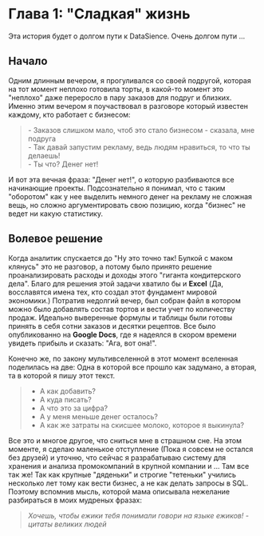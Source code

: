 # Глава 1: "Сладкая" жизнь

Эта история будет о долгом пути к DataSience. Очень долгом пути ...

## Начало

Одним длинным вечером, я прогуливался со своей подругой, которая на тот момент неплохо готовила торты, в какой-то момент это "неплохо" даже переросло в пару заказов для подруг и близких. Именно этим вечером я поучаствовал в разговоре который известен каждому, кто работает с бизнесом:
> \- Заказов слишком мало, чтоб это стало бизнесом - сказала, мне подруга <br>
> \- Так давай запустим рекламу, ведь людям нравиться, то что ты делаешь! <br>
> \- Ты что? Денег нет!

И вот эта вечная фраза: "Денег нет!", о которую разбиваются все начинающие проекты. Подсознательно я понимал, что с таким "оборотом" как у нее выделить немного денег на рекламу не сложная вещь, но сложно аргументировать свою позицию, когда "бизнес" не ведет ни какую статистику.

## Волевое решение

Когда аналитик спускается до "Ну это точно так! Булкой с маком клянусь" это не разговор, а потому было принято решение проанализировать расходы и доходы этого "гиганта кондитерского дела". Благо для решения этой задачи хватило бы и **Excel** (Да, восславятся имена тех, кто создал этот фундамент мировой экономики.) Потратив недолгий вечер, был собран файл в котором можно было добавлять состав тортов и вести учет по количеству продаж. Идеально выверенные формулы и таблицы были готовы принять в себя сотни заказов и десятки рецептов. Все было опубликованно на **Google Docs**, где я надеялся в скором времени увидеть прибыль и сказать: "Ага, вот она!".

Конечно же, по закону мультивселенной в этот момент вселенная поделилась на две: Одна в которой все прошло как задумано, а вторая, та в которой я пишу этот текст.

> - А как добавить?
> - А куда писать?
> - А что это за цифра?
> - А у меня меньше денег осталось?
> - А как же затраты на скисшее молоко, которое я выкинула?

Все это и многое другое, что сниться мне в страшном сне. На этом моменте, я сделаю маленькое отступление (Пока я совсем не остался без друзей) и уточню, что сейчас я разрабатываю систему для хранения и анализа промокомпаний в крупной компании и ... Там все так же! Так как крупные "дяденьки" и строгие "тетеньки" учились несколько лет тому как вести бизнес, а не как делать запросы в SQL. Поэтому вспомнив мысль, которой мама описывала нежелание разбираться в моих мудреных фразах:

> *Хочешь, чтобы ежики тебя понимали говори на языке ежиков! - цитаты великих людей*

